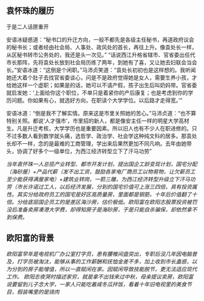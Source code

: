 ## 袁怀珠的履历

于是二人话匣重开

安语冰疑惑道：“秘书口的升迁方向，一般不都先是各级主任秘书，再道政府议会的秘书长；或者经由社会局、人事处、政风处的首长，再往上升。像袁处长一样，从区秘书转市公务处的，我还是头一次见。”
“话说西江升格省辖市、官省委出任代市长那阵，先将袁处长放到社会局历练了两年，到她有了喜，又让她去妇联会当会长。”安语冰道：“这倒是个闲职。”马沛贞笑道：“袁处长初初也是这样想的。我听闻她还大着个肚子去找官省委谈心，问是不是政府觉得她是女人，需要生养小孩，才给她这样一个虚职；如果是的话，她可以不请产假，孩子出生后叫奶妈带。官省委就启发她：‘上面给你这个职位，不单只是着紧你的产后康复；也是考虑到你的学历问题。你如果有心，就选好方向，在职读个大学学位。以后路才走得宽。’”

安语冰道：“倒是我不了解实情。原来这是市里关照她的苦心。”马沛贞道：“也不算特别关照。都说‘人才强市’，市里招的新人，都是像安主任一样的明星大学高材生。凡是升迁考核，大学学历也是重要因素。所以旧人也有不少人在职进修的。只不过多数人看到数学就头痛，选哲学、政治学、社会学这种纯文科的居多。那袁处长却不一样，念的是最难的工商管理，学出来后果然更加不同凡响。去年由她带头，协调了好多个一级单位，为西江经济转型立下了汗马功劳”

*当年袁怀珠一人总揽产业转型、都市开发计划，提出国企工龄变现计划，国宅分配（海砂屋）+产品代薪（发不出工资，鼓励各家电厂商员工以物易物，让欠薪员工至少能获得满屋家电）+建筑业转岗，一箭三雕，为西江经济转型升级立下汗马功劳（市长许诺过工人，以后经济发展，分到的国宅价值可上涨三四倍，具有投资属性。其实分给政府员工的国宅是好区高质量房，里面都是钢筋，十年后价值翻了十倍。分给底层国企员工的是差区海沙房，估价极低。欧阳富在欧阳志股票投资被罚没后准备卖房凑港大学费，却得知房子是海砂房，于是只能自杀骗保，却依然拿不到保费。*

## 欧阳富的背景

*欧阳富早年是电视机厂办公室打字员，患有腰椎间盘突出，专职后没几年因电脑普及，打字员被淘汰，能够从事的工作薪酬和抚恤金差不多，加上收到市长蛊惑，以为分到的房子能增值，所以一直赋闲在家。因赋闲导致技能脱节，更无法适应现代工作。*
*欧阳志夜哭时描述家穷，就是拿不出钱来过中秋，母亲提议卖房，欧阳富说要留到儿子念大学，一家人只能吃着咸冬瓜拌饭，看着十年旧电视里的美食节目，假装嘴里的是烧肉*
